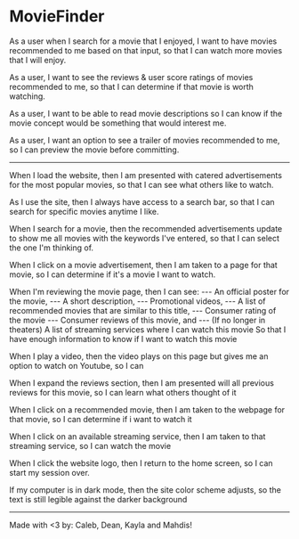 # MovieFinder


As a user when I search for a movie that I enjoyed, I want to have movies recommended to me based on that input, so that I can watch more movies that I will enjoy. 

As a user, I want to see the reviews & user score ratings of movies recommended to me, so that I can determine if that movie is worth watching.

As a user, I want to be able to read movie descriptions so I can know if the movie concept would be something that would interest me.

As a user, I want an option to see a trailer of movies recommended to me, so I can preview the movie before committing.


-----------------------------------------------------------------------------------------------------------


When I load the website, then I am presented with catered advertisements for the most popular movies, so that I can see what others like to watch.

As I use the site, then I always have access to a search bar, so that I can search for specific movies anytime I like.

When I search for a movie, then the recommended advertisements update to show me all movies with the keywords I've entered, so that I can select the one I'm thinking of.

When I click on a movie advertisement, then I am taken to a page for that movie, so I can determine if it's a movie I want to watch.

When I'm reviewing the movie page, then I can see:
        --- An official poster for the movie, 
        --- A short description, 
        --- Promotional videos,
        --- A list of recommended movies that are similar to this title, 
        --- Consumer rating of the movie
        --- Consumer reviews of this movie, and
        --- (If no longer in theaters) A list of streaming services where I can watch this movie
So that I have enough information to know if I want to watch this movie

When I play a video, then the video plays on this page but gives me an option to watch on Youtube, so I can 

When I expand the reviews section, then I am presented will all previous reviews for this movie, so I can learn what others thought of it 

When I click on a recommended movie, then I am taken to the webpage for that movie, so I can determine if i want to watch it

When I click on an available streaming service, then I am taken to that streaming service, so I can watch the movie

When I click the website logo, then I return to the home screen, so I can start my session over. 

If my computer is in dark mode, then the site color scheme adjusts, so the text is still legible against the darker background

--------------------------------------------------------------------------------------------------------------

Made with <3 by: Caleb, Dean, Kayla and Mahdis! 

